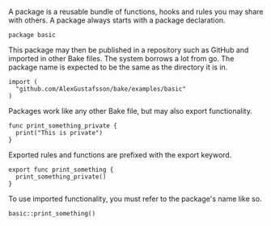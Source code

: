 A package is a reusable bundle of functions, hooks and rules you may share with others. A package always starts with a package declaration.

```bake
package basic
````

This package may then be published in a repository such as GitHub and imported in other Bake files. The system borrows a lot from go. The package name is expected to be the same as the directory it is in.

```bake
import (
  "github.com/AlexGustafsson/bake/examples/basic"
)
```

Packages work like any other Bake file, but may also export functionality.

```bake
func print_something_private {
  print("This is private")
}
```

Exported rules and functions are prefixed with the export keyword.

```bake
export func print_something {
  print_something_private()
}
```

To use imported functionality, you must refer to the package's name like so.

```bake
basic::print_something()
```
